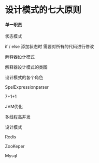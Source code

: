 # 设计模式的七大原则

#### 单一职责

状态模式

if / else 添加状态时 需要对所有的代码进行修改

解释器设计模式

解释器设计模式的类图

设计模式的各个角色

SpelExpressionparser











7+1+1



JVM优化

多线程高并发

设计模式

Redis

ZooKeper

Mysql











